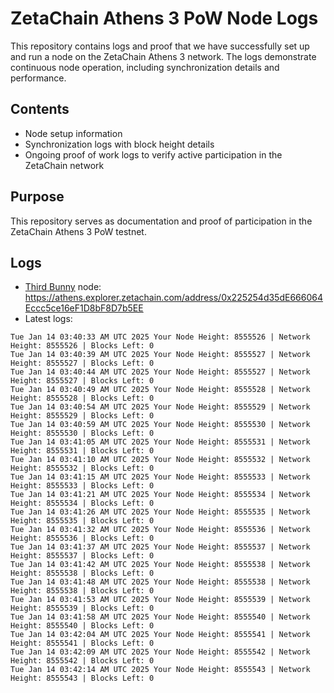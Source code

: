 # ZetaChain Athens 3 PoW Node Logs
This repository contains logs and proof that we have successfully set up and run a node on the ZetaChain Athens 3 network. The logs demonstrate continuous node operation, including synchronization details and performance.

## Contents
- Node setup information
- Synchronization logs with block height details
- Ongoing proof of work logs to verify active participation in the ZetaChain network

## Purpose
This repository serves as documentation and proof of participation in the ZetaChain Athens 3 PoW testnet.

## Logs

- [Third Bunny](https://thirdbunny.xyz/) node: https://athens.explorer.zetachain.com/address/0x225254d35dE666064Eccc5ce16eF1D8bF8D7b5EE
- Latest logs:
```
Tue Jan 14 03:40:33 AM UTC 2025 Your Node Height: 8555526 | Network Height: 8555526 | Blocks Left: 0
Tue Jan 14 03:40:39 AM UTC 2025 Your Node Height: 8555527 | Network Height: 8555527 | Blocks Left: 0
Tue Jan 14 03:40:44 AM UTC 2025 Your Node Height: 8555527 | Network Height: 8555527 | Blocks Left: 0
Tue Jan 14 03:40:49 AM UTC 2025 Your Node Height: 8555528 | Network Height: 8555528 | Blocks Left: 0
Tue Jan 14 03:40:54 AM UTC 2025 Your Node Height: 8555529 | Network Height: 8555529 | Blocks Left: 0
Tue Jan 14 03:40:59 AM UTC 2025 Your Node Height: 8555530 | Network Height: 8555530 | Blocks Left: 0
Tue Jan 14 03:41:05 AM UTC 2025 Your Node Height: 8555531 | Network Height: 8555531 | Blocks Left: 0
Tue Jan 14 03:41:10 AM UTC 2025 Your Node Height: 8555532 | Network Height: 8555532 | Blocks Left: 0
Tue Jan 14 03:41:15 AM UTC 2025 Your Node Height: 8555533 | Network Height: 8555533 | Blocks Left: 0
Tue Jan 14 03:41:21 AM UTC 2025 Your Node Height: 8555534 | Network Height: 8555534 | Blocks Left: 0
Tue Jan 14 03:41:26 AM UTC 2025 Your Node Height: 8555535 | Network Height: 8555535 | Blocks Left: 0
Tue Jan 14 03:41:32 AM UTC 2025 Your Node Height: 8555536 | Network Height: 8555536 | Blocks Left: 0
Tue Jan 14 03:41:37 AM UTC 2025 Your Node Height: 8555537 | Network Height: 8555537 | Blocks Left: 0
Tue Jan 14 03:41:42 AM UTC 2025 Your Node Height: 8555538 | Network Height: 8555538 | Blocks Left: 0
Tue Jan 14 03:41:48 AM UTC 2025 Your Node Height: 8555538 | Network Height: 8555538 | Blocks Left: 0
Tue Jan 14 03:41:53 AM UTC 2025 Your Node Height: 8555539 | Network Height: 8555539 | Blocks Left: 0
Tue Jan 14 03:41:58 AM UTC 2025 Your Node Height: 8555540 | Network Height: 8555540 | Blocks Left: 0
Tue Jan 14 03:42:04 AM UTC 2025 Your Node Height: 8555541 | Network Height: 8555541 | Blocks Left: 0
Tue Jan 14 03:42:09 AM UTC 2025 Your Node Height: 8555542 | Network Height: 8555542 | Blocks Left: 0
Tue Jan 14 03:42:14 AM UTC 2025 Your Node Height: 8555543 | Network Height: 8555543 | Blocks Left: 0
```
